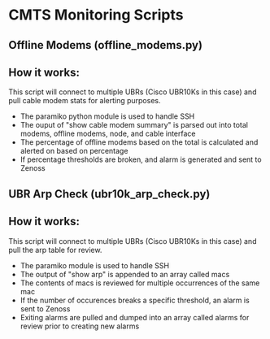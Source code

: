# CMTS Monitoring Scripts

## Offline Modems (offline_modems.py)

## How it works:
This script will connect to multiple UBRs (Cisco UBR10Ks in this case) and pull cable modem stats for alerting purposes. 
- The paramiko python module is used to handle SSH
- The ouput of "show cable modem summary" is parsed out into total modems, offline modems, node, and cable interface
- The percentage of offline modems based on the total is calculated and alerted on based on percentage
- If percentage thresholds are broken, and alarm is generated and sent to Zenoss

## UBR Arp Check (ubr10k_arp_check.py)

## How it works:
This script will connect to multiple UBRs (Cisco UBR10Ks in this case) and pull the arp table for review.
- The paramiko module is used to handle SSH
- The output of "show arp" is appended to an array called macs
- The contents of macs is reviewed for multiple occurrences of the same mac
- If the number of occurences breaks a specific threshold, an alarm is sent to Zenoss
- Exiting alarms are pulled and dumped into an array called alarms for review prior to creating new alarms 
